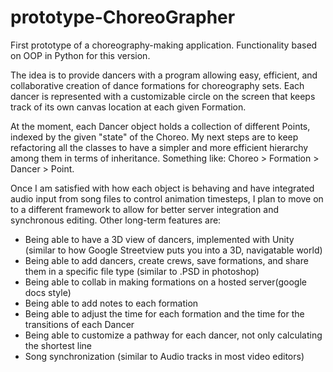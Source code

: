 # prototype-ChoreoGrapher
First prototype of a choreography-making application. Functionality based on OOP in Python for this version.

  The idea is to provide dancers with a program allowing easy, efficient, and collaborative creation of dance formations for choreography sets. Each dancer is represented with a customizable circle on the screen that keeps track of its own canvas location at each given Formation. 

  At the moment, each Dancer object holds a collection of different Points, indexed by the given "state" of the Choreo. My next steps are to keep refactoring all the classes to have a simpler and more efficient hierarchy among them in terms of inheritance. Something like: Choreo > Formation > Dancer > Point. 


Once I am satisfied with how each object is behaving and have integrated audio input from song files to control animation timesteps, I plan to move on to a different framework to allow for better server integration and synchronous editing. Other long-term features are:

- Being able to have a 3D view of dancers, implemented with Unity (similar to how Google Streetview puts you into a 3D, navigatable world)
- Being able to add dancers, create crews, save formations, and share them in a specific file type (similar to .PSD in photoshop)
- Being able to collab in making formations on a hosted server(google docs style)
- Being able to add notes to each formation
- Being able to adjust the time for each formation and the time for the transitions of each Dancer
- Being able to customize a pathway for each dancer, not only calculating the shortest line
- Song synchronization (similar to Audio tracks in most video editors)

